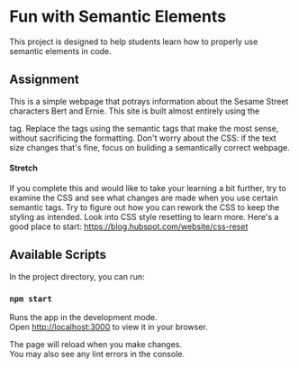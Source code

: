 # Fun with Semantic Elements

This project is designed to help students learn how to properly use semantic elements in code.

## Assignment

This is a simple webpage that potrays information about the Sesame Street characters Bert and Ernie.
This site is built almost entirely using the <div> tag.
Replace the tags using the semantic tags that make the most sense, without sacrificing the formatting.
Don't worry about the CSS: if the text size changes that's fine, focus on building a semantically correct webpage.

#### Stretch

If you complete this and would like to take your learning a bit further, try to examine the CSS and see what changes are made when you use certain semantic tags. Try to figure out how you can rework the CSS to keep the styling as intended. Look into CSS style resetting to learn more. Here's a good place to start: https://blog.hubspot.com/website/css-reset

## Available Scripts

In the project directory, you can run:

### `npm start`

Runs the app in the development mode.\
Open [http://localhost:3000](http://localhost:3000) to view it in your browser.

The page will reload when you make changes.\
You may also see any lint errors in the console.
